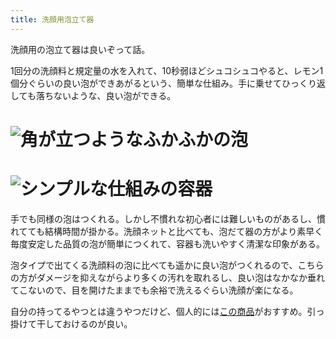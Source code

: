 ```yaml
---
title: 洗顔用泡立て器
---
```

洗顔用の泡立て器は良いぞって話。

1回分の洗顔料と規定量の水を入れて、10秒弱ほどシュコシュコやると、レモン1個分ぐらいの良い泡ができあがるという、簡単な仕組み。手に乗せてひっくり返しても落ちないような、良い泡ができる。

![](https://lh5.googleusercontent.com/28oOQmKy7_3RLulVQSGRxQ1pJI5-qjlL9dnbgrf_KiPWrwsBuGEMMx_xLw_NTAnbGyW3j6epR2Cz7ACd9FnQHCTf3izQ8toV2eKtySltEijDB5NyU3PadeN86zGEGvygEKI6OMyT9YQms1001tg3UqFCMxixAmx09PccySdNL6tQ-c9wm23ZiDRtW6vc "角が立つようなふかふかの泡")
===================================================================================================================================================================================================================================================

![](https://lh5.googleusercontent.com/cvyR8ly-Z5ieHOrK9gLr8YiSl8fHHSuMXCoG0UyyZij7eqI6krLnM66S84AcRDGVR8OtOAxEhVTNLGcc7A8F9WLv4TEdoxf4HoiB_aqbfDFmnOudBD1NfnIXdeoQHyWFCEJPsKpyNG7t4B7Y3YkyJW90Hot1C6BQYMJOxxws3_qjLJnV_CGuHg7zyqyS "シンプルな仕組みの容器")
=================================================================================================================================================================================================================================================

手でも同様の泡はつくれる。しかし不慣れな初心者には難しいものがあるし、慣れてても結構時間が掛かる。洗顔ネットと比べても、泡だて器の方がより素早く毎度安定した品質の泡が簡単につくれて、容器も洗いやすく清潔な印象がある。

泡タイプで出てくる洗顔料の泡に比べても遥かに良い泡がつくれるので、こちらの方がダメージを抑えながらより多くの汚れを取れるし、良い泡はなかなか垂れてこないので、目を開けたままでも余裕で洗えるぐらい洗顔が楽になる。

自分の持ってるやつとは違うやつだけど、個人的には[この商品](https://www.amazon.co.jp/dp/B09KMP9GDN)がおすすめ。引っ掛けて干しておけるのが良い。
